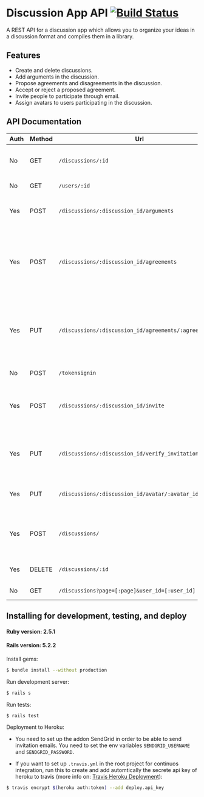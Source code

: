 # Discussion App API [![Build Status](https://travis-ci.org/ISMAELHADDAD/writing-app-backend-api.svg?branch=master)](https://travis-ci.org/ISMAELHADDAD/writing-app-backend-api)

A REST API for a discussion app which allows you to organize your ideas in a discussion format and compiles them in a library.

## Features

- Create and delete discussions.
- Add arguments in the discussion.
- Propose agreements and disagreements in the discussion.
- Accept or reject a proposed agreement.
- Invite people to participate through email.
- Assign avatars to users participating in the discussion.

## API Documentation
Auth | Method | Url | Params | Description
--- | --- | --- | --- | --- |
No | GET | `/discussions/:id` | `id` | Get discussion with specific id. |
No | GET | `/users/:id` | `id` | Get user with specific id.|
Yes | POST | `/discussions/:discussion_id/arguments` | `discussion_id`, `avatar_id`, `content` | Send an argument in a specific discussion. |
Yes | POST | `/discussions/:discussion_id/agreements` | `discussion_id`, `avatar_id`, `content`, `is_agree` | Propose an agreement if `is_agree = true` or disagreement if `is_agree = false` in a specific discussion. |
Yes | PUT | `/discussions/:discussion_id/agreements/:agreement_id` | `discussion_id`, `avatar_id`, `is_accepted` | Accept an agreement if `is_accepted = true` or reject if `is_accepted = false` in a specific discussion. |
No | POST | `/tokensignin` | `id_token` | Verify Google token id. |
Yes | POST | `/discussions/:discussion_id/invite` | `discussion_id`, `email` | Send an email invitation to participate in a specific discussion. |
Yes | PUT | `/discussions/:discussion_id/verify_invitation` | `discussion_id`, `token` | Verify if invitation is valid to participate in a specific discussion. |
Yes | PUT | `/discussions/:discussion_id/avatar/:avatar_id` | `discussion_id`, `avatar_id`, `user_id` | Assign user an avatar in a specific discussion. |
Yes | POST | `/discussions/` | `topic_title`, `topic_description`, `name_avatar_one`, `opinion_avatar_one`, `name_avatar_two`, `opinion_avatar_two` | Create new discussion. |
Yes | DELETE | `/discussions/:id` | `:id` | Delete a specific discussion. |
No | GET | `/discussions?page=[:page]&user_id=[:user_id]` | `page`, `user_id` | Get public discussions. |
## Installing for development, testing, and deploy
#### Ruby version: 2.5.1
#### Rails version: 5.2.2
Install gems:

```bash
$ bundle install --without production
```
Run development server:

```bash
$ rails s
```
Run tests:

```bash
$ rails test
```

Deployment to Heroku:

- You need to set up the addon SendGrid in order to be able to send invitation emails. You need to set the env variables `SENDGRID_USERNAME` and `SENDGRID_PASSWORD`.

- If you want to set up `.travis.yml` in the root project for continuos integration, run this to create and add automtically the secrete api key of heroku to travis (more info on: [Travis Heroku Deployment](https://docs.travis-ci.com/user/deployment/heroku/)):

```bash
$ travis encrypt $(heroku auth:token) --add deploy.api_key
```
